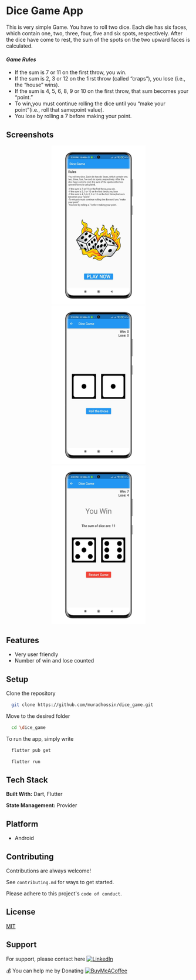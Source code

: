 
# Dice Game App

This is very simple Game. You have to roll two dice. Each die has six faces, which contain 
one, two, three, four, five and six spots, respectively. After the dice have come to rest, the sum of the spots on the two upward faces is calculated. 

#### *Game Rules*

- If the sum is 7 or 11 on the first throw, you win.  
- If the sum is 2, 3 or 12 on the first throw (called “craps”), you lose (i.e., the “house” wins). 
- If the sum is 4, 5, 6, 8, 9 or 10 on the first throw, that sum becomes your “point.” 
- To win,you must continue rolling the dice until you “make your point”(i.e., roll that samepoint value). 
- You lose by rolling a 7 before making your point.
## Screenshots

<p align="center">
  <img src="screenshots/photo_2023-01-16_16-02-03.jpg" width="256" hspace="4">
  <img src="screenshots/photo_2023-01-16_16-02-03 (2).jpg" width="256" hspace="4">
  <img src="screenshots/photo_2023-01-16_16-02-03 (3).jpg" width="256" hspace="4">
</p>


## Features
- Very user friendly
- Number of win and lose counted


## Setup

Clone the repository

```bash
  git clone https://github.com/muradhossin/dice_game.git
```
Move to the desired folder

```bash
  cd \dice_game
```
To run the app, simply write

```bash
  flutter pub get
```
```bash
  flutter run
```
## Tech Stack

**Built With:** Dart, Flutter

**State Management:** Provider




## Platform

- Android


## Contributing

Contributions are always welcome!

See `contributing.md` for ways to get started.

Please adhere to this project's `code of conduct`.


## License

[MIT](https://choosealicense.com/licenses/mit/)


## Support

For support, please contact here [![LinkedIn](https://img.shields.io/badge/LinkedIn-%230077B5.svg?logo=linkedin&logoColor=white)](https://linkedin.com/in/md-murad-hossin)

  💰 You can help me by Donating
  [![BuyMeACoffee](https://img.shields.io/badge/Buy%20Me%20a%20Coffee-ffdd00?style=for-the-badge&logo=buy-me-a-coffee&logoColor=black)](https://buymeacoffee.com/muradhossin) 
